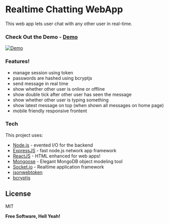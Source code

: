 # Realtime Chatting WebApp
This web app lets user chat with any other user in real-time.

### Check Out the Demo - [Demo](https://realtime-chatapp-1.herokuapp.com)
[![Demo](./readme-media/final.gif)](./readme-media/Realtime-Chatting-WebApp.mp4)


### Features!
  - manage session using token
  - passwords are hashed using bcryptjs
  - send message in real time
  - show whether other user is online or offline
  - show double tick after other user has seen the message
  - show whether other user is typing something
  - show latest message on top (when shown all messages on home page)
  - mobile friendly responsive frontent

### Tech
This project uses:

* [Node.js](https://nodejs.org/en) - evented I/O for the backend
* [ExpressJS](https://expressjs.com) - fast node.js network app framework
* [ReactJS](https://reactjs.org) - HTML enhanced for web apps!
* [Mongoose](http://mongoosejs.com) - Elegant MongoDB object modeling tool
* [Socket.io](https://socket.io) -  Realtime application framework
* [jsonwebtoken](https://github.com/auth0/node-jsonwebtoken)
* [bcryptjs](https://github.com/dcodeIO/bcrypt.js)

License
----

MIT

**Free Software, Hell Yeah!**
